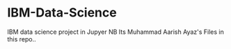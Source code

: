 # IBM-Data-Science
IBM data science project in Jupyer NB
Its Muhammad Aarish Ayaz's Files in this repo..
